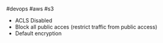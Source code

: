 #devops 
#aws 
#s3

- ACLS Disabled
- Block all public acces (restrict traffic from public access)
- Default encryption